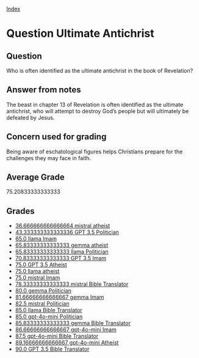 
[Index](../../index.md)
# Question Ultimate Antichrist
## Question
Who is often identified as the ultimate antichrist in the book of Revelation?

## Answer from notes
The beast in chapter 13 of Revelation is often identified as the ultimate antichrist, who will attempt to destroy God’s people but will ultimately be defeated by Jesus.

## Concern used for grading
Being aware of eschatological figures helps Christians prepare for the challenges they may face in faith.

## Average Grade
75.20833333333333

## Grades
 * [36.666666666666664 mistral atheist](../answers/mistral_atheist/Ultimate_Antichrist.md)
 * [43.333333333333336 GPT 3.5 Politician](../answers/GPT_3.5_Politician/Ultimate_Antichrist.md)
 * [65.0 llama Imam](../answers/llama_Imam/Ultimate_Antichrist.md)
 * [65.83333333333333 gemma atheist](../answers/gemma_atheist/Ultimate_Antichrist.md)
 * [65.83333333333333 llama Politician](../answers/llama_Politician/Ultimate_Antichrist.md)
 * [70.83333333333333 GPT 3.5 Imam](../answers/GPT_3.5_Imam/Ultimate_Antichrist.md)
 * [75.0 GPT 3.5 Atheist](../answers/GPT_3.5_Atheist/Ultimate_Antichrist.md)
 * [75.0 llama atheist](../answers/llama_atheist/Ultimate_Antichrist.md)
 * [75.0 mistral Imam](../answers/mistral_Imam/Ultimate_Antichrist.md)
 * [78.33333333333333 mistral Bible Translator](../answers/mistral_Bible_Translator/Ultimate_Antichrist.md)
 * [80.0 gemma Politician](../answers/gemma_Politician/Ultimate_Antichrist.md)
 * [81.66666666666667 gemma Imam](../answers/gemma_Imam/Ultimate_Antichrist.md)
 * [82.5 mistral Politician](../answers/mistral_Politician/Ultimate_Antichrist.md)
 * [85.0 llama Bible Translator](../answers/llama_Bible_Translator/Ultimate_Antichrist.md)
 * [85.0 gpt-4o-mini Politician](../answers/gpt-4o-mini_Politician/Ultimate_Antichrist.md)
 * [85.83333333333333 gemma Bible Translator](../answers/gemma_Bible_Translator/Ultimate_Antichrist.md)
 * [86.66666666666667 gpt-4o-mini Imam](../answers/gpt-4o-mini_Imam/Ultimate_Antichrist.md)
 * [87.5 gpt-4o-mini Bible Translator](../answers/gpt-4o-mini_Bible_Translator/Ultimate_Antichrist.md)
 * [89.16666666666667 gpt-4o-mini Atheist](../answers/gpt-4o-mini_Atheist/Ultimate_Antichrist.md)
 * [90.0 GPT 3.5 Bible Translator](../answers/GPT_3.5_Bible_Translator/Ultimate_Antichrist.md)
